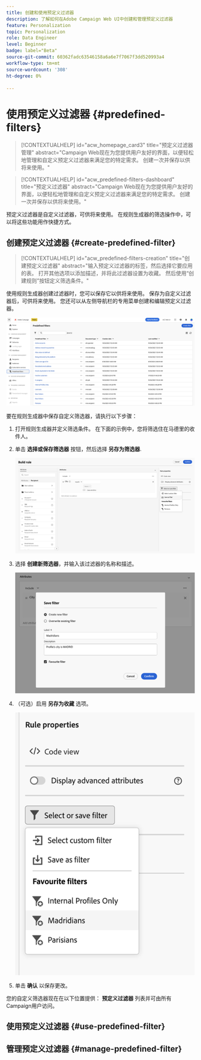 ```yaml
---
title: 创建和使用预定义过滤器
description: 了解如何在Adobe Campaign Web UI中创建和管理预定义过滤器
feature: Personalization
topic: Personalization
role: Data Engineer
level: Beginner
badge: label="Beta"
source-git-commit: 60362fadc63546158a6a6e7f7067f3dd520993a4
workflow-type: tm+mt
source-wordcount: '308'
ht-degree: 0%

---
```


# 使用预定义过滤器 {#predefined-filters}

>[!CONTEXTUALHELP]
>id="acw_homepage_card3"
>title="预定义过滤器管理"
>abstract="Campaign Web现在为您提供用户友好的界面，以便轻松地管理和自定义预定义过滤器来满足您的特定需求。 创建一次并保存以供将来使用。"

>[!CONTEXTUALHELP]
>id="acw_predefined-filters-dashboard"
>title="预定义过滤器"
>abstract="Campaign Web现在为您提供用户友好的界面，以便轻松地管理和自定义预定义过滤器来满足您的特定需求。 创建一次并保存以供将来使用。"

预定义过滤器是自定义过滤器，可供将来使用。 在规则生成器的筛选操作中，可以将这些功能用作快捷方式。


## 创建预定义过滤器 {#create-predefined-filter}

>[!CONTEXTUALHELP]
>id="acw_predefined-filters-creation"
>title="创建预定义过滤器"
>abstract="输入预定义过滤器的标签，然后选择它要应用的表。 打开其他选项以添加描述，并将此过滤器设置为收藏。 然后使用“创建规则”按钮定义筛选条件。"

使用规则生成器创建过滤器时，您可以保存它以供将来使用。 保存为自定义过滤器后，可供将来使用。 您还可以从左侧导航栏的专用菜单创建和编辑预定义过滤器。

![](assets/predefined-filters-menu.png)

要在规则生成器中保存自定义筛选器，请执行以下步骤：

1. 打开规则生成器并定义筛选条件。 在下面的示例中，您将筛选住在马德里的收件人。
1. 单击 **选择或保存筛选器** 按钮，然后选择 **另存为筛选器**.

   ![](assets/predefined-filters-save.png)

1. 选择 **创建新筛选器**，并输入该过滤器的名称和描述。

   ![](assets/predefined-filters-save-filter.png)

1. （可选）启用 **另存为收藏** 选项。

   ![](assets/predefined-filters-favorite.png)

1. 单击 **确认** 以保存更改。

您的自定义筛选器现在在以下位置提供： **预定义过滤器** 列表并可由所有Campaign用户访问。


## 使用预定义过滤器 {#use-predefined-filter}



## 管理预定义过滤器 {#manage-predefined-filter}

